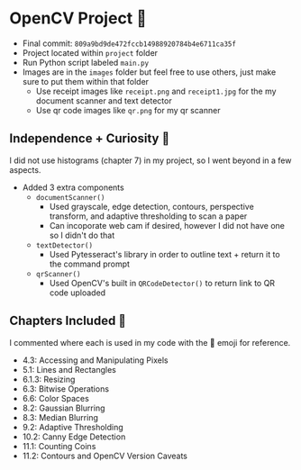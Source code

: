 # OpenCV Project 🧾
- Final commit: `809a9bd9de472fccb14988920784b4e6711ca35f`
- Project located within `project` folder
- Run Python script labeled `main.py`
- Images are in the `images` folder but feel free to use others, just make sure to put them within that folder
  - Use receipt images like `receipt.png` and `receipt1.jpg` for the my document scanner and text detector
  - Use qr code images like `qr.png` for my qr scanner
## Independence + Curiosity 💖
I did not use histograms (chapter 7) in my project, so I went beyond in a few aspects. 
- Added 3 extra components
  - `documentScanner()`
    - Used grayscale, edge detection, contours, perspective transform, and adaptive thresholding to scan a paper
    - Can incoporate web cam if desired, however I did not have one so I didn't do that
  - `textDetector()`
    - Used Pytesseract's library in order to outline text + return it to the command prompt
  - `qrScanner()`
    - Used OpenCV's built in `QRCodeDetector()` to return link to QR code uploaded
## Chapters Included 📌
I commented where each is used in my code with the 📌 emoji for reference.
- 4.3: Accessing and Manipulating Pixels
- 5.1: Lines and Rectangles 
- 6.1.3: Resizing
- 6.3: Bitwise Operations
- 6.6: Color Spaces
- 8.2: Gaussian Blurring
- 8.3: Median Blurring
- 9.2: Adaptive Thresholding
- 10.2: Canny Edge Detection
- 11.1: Counting Coins
- 11.2: Contours and OpenCV Version Caveats
